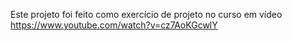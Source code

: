 Este projeto foi feito como exercício de projeto no curso em vídeo https://www.youtube.com/watch?v=cz7AoKGcwlY